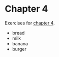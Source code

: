 # Chapter 4
Exercises for [chapter 4](https://info201.github.io/git-basics.html).

- bread
- milk
- banana
- burger
